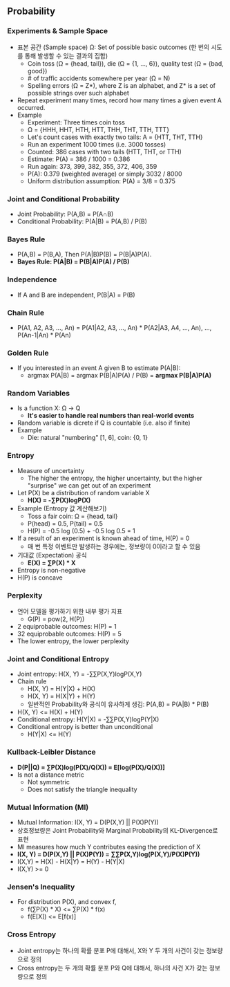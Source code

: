 ## Probability

### Experiments & Sample Space

* 표본 공간 (Sample space) Ω: Set of possible basic outcomes (한 번의 시도를 통해 발생할 수 있는 결과의 집합)
    * Coin toss (Ω = {head, tail}), die (Ω = {1, ..., 6}), quality test (Ω = {bad, good})
    * \# of traffic accidents somewhere per year (Ω = N)
    * Spelling errors (Ω = Z*), where Z is an alphabet, and Z* is a set of possible strings over such alphabet
* Repeat experiment many times, record how many times a given event A occurred.
* Example
    * Experiment: Three times coin toss
    * Ω = {HHH, HHT, HTH, HTT, THH, THT, TTH, TTT}
    * Let's count cases with exactly two tails: A = {HTT, THT, TTH}
    * Run an experiment 1000 times (i.e. 3000 tosses)
    * Counted: 386 cases with two tails (HTT, THT, or TTH)
    * Estimate: P(A) = 386 / 1000 = 0.386
    * Run again: 373, 399, 382, 355, 372, 406, 359
    * P(A): 0.379 (weighted average) or simply 3032 / 8000
    * Uniform distribution assumption: P(A) = 3/8 = 0.375

### Joint and Conditional Probability

* Joint Probability: P(A,B) = P(A∩B)
* Conditional Probability: P(A|B) = P(A,B) / P(B)

### Bayes Rule

* P(A,B) = P(B,A), Then P(A|B)P(B) = P(B|A)P(A).
* <b>Bayes Rule: P(A|B) = P(B|A)P(A) / P(B)</b>

### Independence

* If A and B are independent, P(B|A) = P(B)

### Chain Rule

* P(A1, A2, A3, ..., An) = P(A1|A2, A3, ..., An) * P(A2|A3, A4, ..., An), ..., P(An-1|An) * P(An)

### Golden Rule

* If you interested in an event A given B to estimate P(A|B):
    * argmax P(A|B) = argmax P(B|A)P(A) / P(B) = <b>argmax P(B|A)P(A)</b>

### Random Variables

* Is a function X: Ω → Q
    * <b>It's easier to handle real numbers than real-world events</b>
* Random variable is dicrete if Q is countable (i.e. also if finite)
* Example
    * Die: natural "numbering" [1, 6], coin: {0, 1}

### Entropy

* Measure of uncertainty
    * The higher the entropy, the higher uncertainty, but the higher "surprise" we can get out of an experiment
* Let P(X) be a distribution of random variable X
    * <b>H(X) = -∑P(X)logP(X)</b>
* Example (Entropy 값 계산해보기)
    * Toss a fair coin: Ω = {head, tail}
    * P(head) = 0.5, P(tail) = 0.5
    * H(P) = -0.5 log (0.5) + -0.5 log 0.5 = 1
* If a result of an experiment is known ahead of time, H(P) = 0
    * 매 번 특정 이벤트만 발생하는 경우에는, 정보량이 0이라고 할 수 있음
* 기대값 (Expectation) 공식
    * <b>E(X) = ∑P(X) * X</b>
* Entropy is non-negative
* H(P) is concave

### Perplexity

* 언어 모델을 평가하기 위한 내부 평가 지표
    * G(P) = pow(2, H(P))
* 2 equiprobable outcomes: H(P) = 1
* 32 equiprobable outcomes: H(P) = 5
* The lower entropy, the lower perplexity

### Joint and Conditional Entropy

* Joint entropy: H(X, Y) = -∑∑P(X,Y)logP(X,Y)
* Chain rule
    * H(X, Y) = H(Y|X) + H(X)
    * H(X, Y) = H(X|Y) + H(Y)
    * 일반적인 Probability와 공식이 유사하게 생김: P(A,B) = P(A|B) * P(B)
* H(X, Y) <= H(X) + H(Y)
* Conditional entropy: H(Y|X) = -∑∑P(X,Y)logP(Y|X)
* Conditional entropy is better than unconditional
    * H(Y|X) <= H(Y)

### Kullback-Leibler Distance

* <b>D(P||Q) = ∑P(X)log(P(X)/Q(X)) = E[log(P(X)/Q(X))]</b>
* Is not a distance metric
    * Not symmetric
    * Does not satisfy the triangle inequality

### Mutual Information (MI)

* Mutual Information: I(X, Y) = D(P(X,Y) || P(X)P(Y))
* 상호정보량은 Joint Probability와 Marginal Probability의 KL-Divergence로 표현
* MI measures how much Y contributes easing the prediction of X
* <b>I(X, Y) = D(P(X,Y) || P(X)P(Y)) = ∑∑P(X,Y)log(P(X,Y)/P(X)P(Y))</b>
* I(X,Y) = H(X) - H(X|Y) = H(Y) - H(Y|X)
* I(X,Y) >= 0

### Jensen's Inequality

* For distribution P(X), and convex f,
    * f(∑P(X) * X) <= ∑P(X) * f(x)
    * f(E[X]) <= E[f(x)]

### Cross Entropy

* Joint entropy는 하나의 확률 분포 P에 대해서, X와 Y 두 개의 사건이 갖는 정보량으로 정의
* Cross entropy는 두 개의 확률 분포 P와 Q에 대해서, 하나의 사건 X가 갖는 정보량으로 정의
